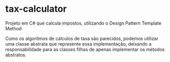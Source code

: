 # tax-calculator
Projeto em C# que calcula impostos, utilizando o Design Pattern Template Method

Como os algoritmos de cálculos de taxa são parecidos, podemos utilizar uma classe abstrata que represente essa implementação, deixando a responsabilidade para as classes filhas de apenas implementar os métodos abstratos.



